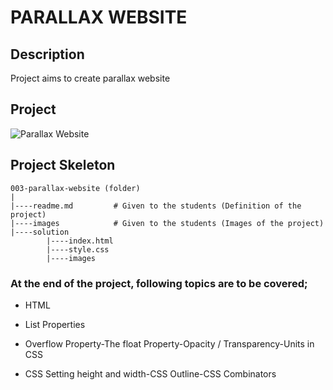 # PARALLAX WEBSITE

## Description

Project aims to create parallax website

## Project

![Parallax Website](./img/Paralaks-Web-Sitesi.gif)

## Project Skeleton

```
003-parallax-website (folder)
|
|----readme.md         # Given to the students (Definition of the project)
|----images            # Given to the students (Images of the project)
|----solution
        |----index.html
        |----style.css
        |----images
```

### At the end of the project, following topics are to be covered;

- HTML

- List Properties

- Overflow Property-The float Property-Opacity / Transparency-Units in CSS

- CSS Setting height and width-CSS Outline-CSS Combinators
